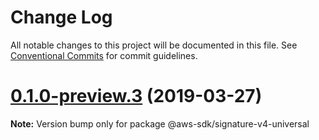 # Change Log

All notable changes to this project will be documented in this file.
See [Conventional Commits](https://conventionalcommits.org) for commit guidelines.

# [0.1.0-preview.3](https://github.com/aws/aws-sdk-js-v3/compare/@aws-sdk/signature-v4-universal@0.1.0-preview.2...@aws-sdk/signature-v4-universal@0.1.0-preview.3) (2019-03-27)

**Note:** Version bump only for package @aws-sdk/signature-v4-universal
